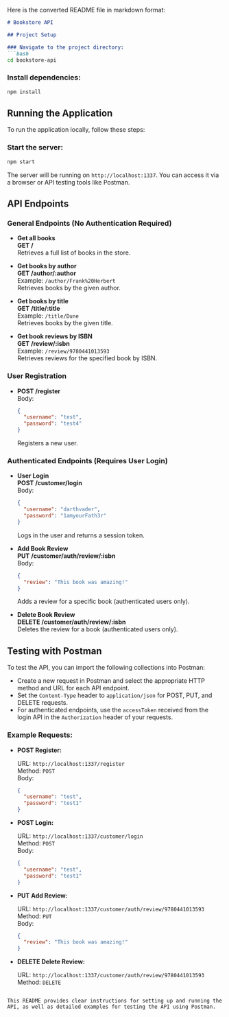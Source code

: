 Here is the converted README file in markdown format:

```markdown
# Bookstore API

## Project Setup

### Navigate to the project directory:
```bash
cd bookstore-api
```

### Install dependencies:
```bash
npm install
```

## Running the Application

To run the application locally, follow these steps:

### Start the server:
```bash
npm start
```
The server will be running on `http://localhost:1337`. You can access it via a browser or API testing tools like Postman.

## API Endpoints

### General Endpoints (No Authentication Required)

- **Get all books**  
  **GET /**  
  Retrieves a full list of books in the store.

- **Get books by author**  
  **GET /author/:author**  
  Example: `/author/Frank%20Herbert`  
  Retrieves books by the given author.

- **Get books by title**  
  **GET /title/:title**  
  Example: `/title/Dune`  
  Retrieves books by the given title.

- **Get book reviews by ISBN**  
  **GET /review/:isbn**  
  Example: `/review/9780441013593`  
  Retrieves reviews for the specified book by ISBN.

### User Registration

- **POST /register**  
  Body:
  ```json
  {
    "username": "test",
    "password": "test4"
  }
  ```
  Registers a new user.

### Authenticated Endpoints (Requires User Login)

- **User Login**  
  **POST /customer/login**  
  Body:
  ```json
  {
    "username": "darthvader",
    "password": "1amyourFath3r"
  }
  ```
  Logs in the user and returns a session token.

- **Add Book Review**  
  **PUT /customer/auth/review/:isbn**  
  Body:
  ```json
  {
    "review": "This book was amazing!"
  }
  ```
  Adds a review for a specific book (authenticated users only).

- **Delete Book Review**  
  **DELETE /customer/auth/review/:isbn**  
  Deletes the review for a book (authenticated users only).

## Testing with Postman

To test the API, you can import the following collections into Postman:

- Create a new request in Postman and select the appropriate HTTP method and URL for each API endpoint.
- Set the `Content-Type` header to `application/json` for POST, PUT, and DELETE requests.
- For authenticated endpoints, use the `accessToken` received from the login API in the `Authorization` header of your requests.

### Example Requests:

- **POST Register:**

  URL: `http://localhost:1337/register`  
  Method: `POST`  
  Body:
  ```json
  {
    "username": "test",
    "password": "test1"
  }
  ```

- **POST Login:**

  URL: `http://localhost:1337/customer/login`  
  Method: `POST`  
  Body:
  ```json
  {
    "username": "test",
    "password": "test1"
  }
  ```

- **PUT Add Review:**

  URL: `http://localhost:1337/customer/auth/review/9780441013593`  
  Method: `PUT`  
  Body:
  ```json
  {
    "review": "This book was amazing!"
  }
  ```

- **DELETE Delete Review:**

  URL: `http://localhost:1337/customer/auth/review/9780441013593`  
  Method: `DELETE`
```

This README provides clear instructions for setting up and running the API, as well as detailed examples for testing the API using Postman.
